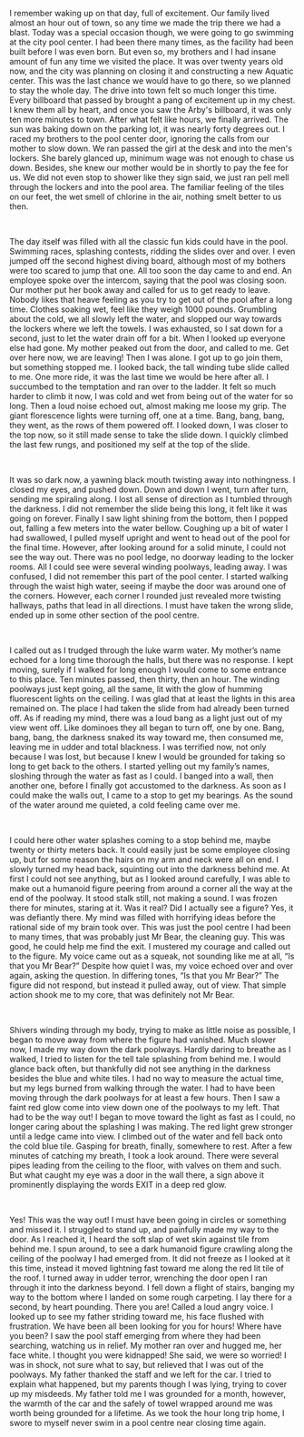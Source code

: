 I  remember waking up on that day, full of excitement. Our family lived  almost an hour out of town, so any time we made the trip there we had a  blast. Today was a special occasion though, we were going to go swimming  at the city pool center. I had been there many times, as the facility  had been built before I was even born. But even so, my brothers and I  had insane amount of fun any time we visited the place. It was over  twenty years old now, and the city was planning on closing it and  constructing a new Aquatic center. This was the last chance we would  have to go there, so we planned to stay the whole day. The drive into  town felt so much longer this time. Every billboard that passed by  brought a pang of excitement up in my chest. I knew them all by heart,  and once you saw the Arby's billboard, it was only ten more minutes to  town. After what felt like hours, we finally arrived. The sun was baking  down on the parking lot, it was nearly forty degrees out. I raced my  brothers to the pool center door, ignoring the calls from our mother to  slow down. We ran passed the girl at the desk and into the men's  lockers. She barely glanced up, minimum wage was not enough to chase us  down. Besides, she knew our mother would be in shortly to pay the fee  for us. We did not even stop to shower like they sign said, we just ran  pell mell through the lockers and into the pool area. The familiar  feeling of the tiles on our feet, the wet smell of chlorine in the air,  nothing smelt better to us then. 

&#x200B;

The  day itself was filled with all the classic fun kids could have in the  pool. Swimming races, splashing contests, ridding the slides over and  over. I even jumped off the second highest diving board, although most  of my bothers were too scared to jump that one. All too soon the day  came to and end. An employee spoke over the intercom, saying that the  pool was closing soon. Our mother put her book away and called for us to  get ready to leave. Nobody likes that heave feeling as you try to get  out of the pool after a long time. Clothes soaking wet, feel like they  weigh 1000 pounds. Grumbling about the cold, we all slowly left the  water, and slopped our way towards the lockers where we left the towels.  I was exhausted, so I sat down for a second, just to let the water  drain off for a bit. When I looked up everyone else had gone. My mother  peaked out from the door, and called to me. Get over here now, we are  leaving! Then I was alone. I got up to go join them, but something  stopped me. I looked back, the tall winding tube slide called to me. One  more ride, it was the last time we would be here after all. I succumbed  to the temptation and ran over to the ladder. It felt so much harder to  climb it now, I was cold and wet from being out of the water for so  long. Then a loud noise echoed out, almost making me loose my grip. The  giant florescence lights were turning off, one at a time. Bang, bang,  bang, they went, as the rows of them powered off. I looked down, I was  closer to the top now, so it still made sense to take the slide down. I  quickly climbed the last few rungs, and positioned my self at the top of  the slide.

&#x200B;

It was so dark now, a yawning black mouth twisting away into  nothingness. I closed my eyes, and pushed down. Down  and down I went, turn after turn, sending me spiraling along. I lost  all sense of direction as I tumbled through the darkness. I did not  remember the slide being this long, it felt like it was going on  forever. Finally I saw light shining from the bottom, then I popped out,  falling a few meters into the water bellow. Coughing up a bit of water I  had swallowed, I pulled myself upright and went to head out of the pool  for the final time. However, after looking around for a solid minute, I  could not see the way out. There was no pool ledge, no doorway leading  to the locker rooms. All I could see were several winding poolways,  leading away. I was confused, I did not remember this part of the pool  center. I started walking through the waist high water, seeing if maybe  the door was around one of the corners. However, each corner I rounded  just revealed more twisting hallways, paths that lead in all directions.  I must have taken the wrong slide, ended up in some other section of  the pool centre. 

&#x200B;

I called out as I trudged through the luke warm water.  My mother’s name echoed for a long time thorough the halls, but there  was no response. I kept moving, surely if I walked for long enough I  would come to some entrance to this place. Ten minutes passed, then  thirty, then an hour. The winding poolways just kept going, all the  same, lit with the glow of humming fluorescent lights on the ceiling. I  was glad that at least the lights in this area remained on. The place I  had taken the slide from had already been turned off. As if reading my  mind, there was a loud bang as a light just out of my view went off.  Like dominoes they all began to turn off, one by one. Bang, bang, bang, the darkness snaked its way toward me, then consumed me, leaving me in udder and total blackness. I was  terrified now, not only because I was lost, but because I knew I would  be grounded for taking so long to get back to the others. I started  yelling out my family’s names, sloshing through the water as fast as I  could. I banged into a wall, then another one, before I finally got  accustomed to the darkness. As soon as I could make the walls out, I  came to a stop to get my bearings. As the sound of the water around me  quieted, a cold feeling came over me. 

&#x200B;

I could here other water splashes  coming to a stop behind me, maybe twenty or thirty meters back. It could  easily just be some employee closing up, but for some reason the hairs  on my arm and neck were all on end. I slowly turned my head back,  squinting out into the darkness behind me. At first I could not see  anything, but as I looked around carefully, I was able to make out a  humanoid figure peering from around a corner all the way at the end of  the poolway. It stood stalk still, not making a sound. I was frozen  there for minutes, staring at it. Was it real? Did I actually see a  figure? Yes, it was defiantly there. My mind was filled with horrifying  ideas before the rational side of my brain took over. This was just the  pool centre I had been to many times, that was probably just Mr Bear,  the cleaning guy. This was good, he could help me find the exit. I  mustered my courage and called out to the figure. My voice came out as a  squeak, not sounding like me at all, “Is that you Mr Bear?” Despite how  quiet I was, my voice echoed over and over again, asking the question.  In differing tones, “Is that you Mr Bear?” The figure did not respond,  but instead it pulled away, out of view. That simple action shook me to my core, that was definitely not Mr Bear. 

&#x200B;

Shivers winding through my  body, trying to make as little noise as possible, I began to move away  from where the figure had vanished. Much slower now, I made my way down  the dark poolways. Hardly daring to breathe as I walked, I tried to  listen for the tell tale splashing from behind me. I would glance back  often, but thankfully did not see anything in the darkness besides the  blue and white tiles. I had no way  to measure the actual time, but my legs burned from walking through the  water. I had to have been moving through the dark poolways for at least  a few hours. Then I saw a faint red glow come into view down one of the  poolways to my left. That had to be the way out! I began to move toward  the light as fast as I could, no longer caring about the splashing I  was making. The red light grew stronger until a ledge came into view. I  climbed out of the water and fell back onto the cold blue tile. Gasping  for breath, finally, somewhere to rest. After a few minutes of catching  my breath, I took a look around. There were several pipes leading from  the ceiling to the floor, with valves on them and such. But what caught  my eye was a door in the wall there, a sign above it prominently  displaying the words EXIT in a deep red glow. 

&#x200B;

Yes! This was the way out!  I must have been going in circles or something and missed it. I  struggled to stand up, and painfully made my way to the door. As I  reached it, I heard the soft slap of wet skin against tile from behind  me. I spun around, to see a dark humanoid figure crawling along the  ceiling of the poolway I had emerged from. It did not freeze as I looked  at it this time, instead it moved lightning fast toward me along the  red lit tile of the roof. I turned away in udder terror, wrenching the  door open I ran through it into the darkness beyond. I  fell down a flight of stairs, banging my way to the bottom where I  landed on some rough carpeting. I lay there for a second, by heart  pounding. There you are! Called a loud angry voice. I looked up to see  my father striding toward me, his face flushed with frustration. We have  been all been looking for you for hours! Where have you been? I saw the  pool staff emerging from where they had been searching, watching us in  relief. My mother ran over and hugged me, her face white. I thought you  were kidnapped! She said, we were so worried! I was in shock, not sure  what to say, but relieved that I was out of the poolways. My father  thanked the staff and we left for the car. I tried to explain what  happened, but my parents though I was lying, trying to cover up my  misdeeds. My father told me I was grounded for a month, however, the  warmth of the car and the safely of towel wrapped around me was worth  being grounded for a lifetime. As we took the hour long trip home, I  swore to myself never swim in a pool centre near closing time again.